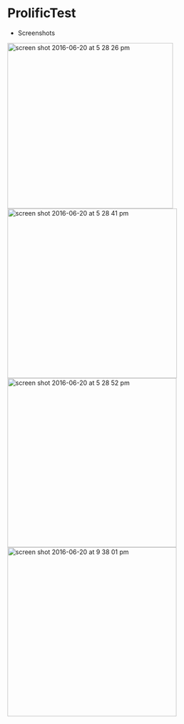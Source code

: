 # ProlificTest
- Screenshots
<img width="371" alt="screen shot 2016-06-20 at 5 28 26 pm" src="https://cloud.githubusercontent.com/assets/1192700/16218163/59fa42d4-372f-11e6-9e74-a53b2b445a13.png">
<img width="380" alt="screen shot 2016-06-20 at 5 28 41 pm" src="https://cloud.githubusercontent.com/assets/1192700/16218164/59fa93ce-372f-11e6-8f29-ca72a99fe6cb.png">
<img width="379" alt="screen shot 2016-06-20 at 5 28 52 pm" src="https://cloud.githubusercontent.com/assets/1192700/16218165/59fb8afe-372f-11e6-8ba8-70c7d9458372.png">
<img width="379" alt="screen shot 2016-06-20 at 9 38 01 pm" src="https://cloud.githubusercontent.com/assets/1192700/16218166/59fc84cc-372f-11e6-9df7-362dd4e3e311.png">



